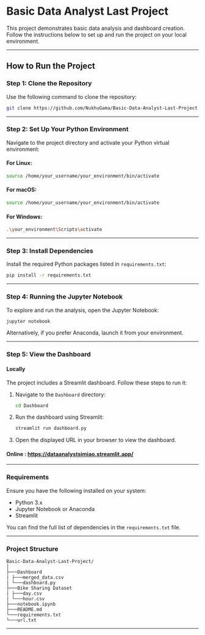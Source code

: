 # Basic Data Analyst Last Project

This project demonstrates basic data analysis and dashboard creation. Follow the instructions below to set up and run the project on your local environment.

---

## How to Run the Project

### Step 1: Clone the Repository

Use the following command to clone the repository:

```bash
git clone https://github.com/NukhuGama/Basic-Data-Analyst-Last-Project.git
```

---

### Step 2: Set Up Your Python Environment

Navigate to the project directory and activate your Python virtual environment:

#### For Linux:
```bash
source /home/your_username/your_environment/bin/activate
```

#### For macOS:
```bash
source /home/your_username/your_environment/bin/activate
```

#### For Windows:
```bash
.\your_environment\Scripts\activate
```

---

### Step 3: Install Dependencies

Install the required Python packages listed in `requirements.txt`:

```bash
pip install -r requirements.txt
```

---

### Step 4: Running the Jupyter Notebook

To explore and run the analysis, open the Jupyter Notebook:

```bash
jupyter notebook
```

Alternatively, if you prefer Anaconda, launch it from your environment.

---

### Step 5: View the Dashboard
#### Locally
The project includes a Streamlit dashboard. Follow these steps to run it:

1. Navigate to the `Dashboard` directory:
   ```bash
   cd Dashboard
   ```

2. Run the dashboard using Streamlit:
   ```bash
   streamlit run dashboard.py
   ```

3. Open the displayed URL in your browser to view the dashboard.

#### Online : https://dataanalystsimiao.streamlit.app/


---

### Requirements

Ensure you have the following installed on your system:
- Python 3.x
- Jupyter Notebook or Anaconda
- Streamlit

You can find the full list of dependencies in the `requirements.txt` file.

---

### Project Structure

```
Basic-Data-Analyst-Last-Project/
│
├───Dashboard
| ├───merged_data.csv
| └───dashboard.py
├───Bike Sharing Dataset
| ├───day.csv
| └───hour.csv
├───notebook.ipynb
├───README.md
└───requirements.txt
└───url.txt
```

---
